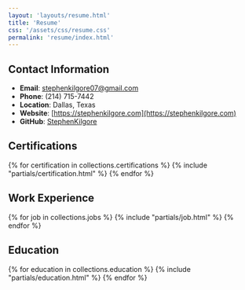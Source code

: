```yaml
---
layout: 'layouts/resume.html'
title: 'Resume'
css: '/assets/css/resume.css'
permalink: 'resume/index.html'
---
```


## Contact Information

- **Email**: stephenkilgore07@gmail.com
- **Phone**: (214) 715-7442
- **Location**: Dallas, Texas
- **Website**: [https://stephenkilgore.com](https://stephenkilgore.com)
- **GitHub**: [StephenKilgore](https://github.com/StephenKilgore)

## Certifications

{% for certification in collections.certifications %}
{% include "partials/certification.html" %}
{% endfor %}

## Work Experience

{% for job in collections.jobs %}
{% include "partials/job.html" %}
{% endfor %}

## Education

{% for education in collections.education %}
{% include "partials/education.html" %}
{% endfor %}
